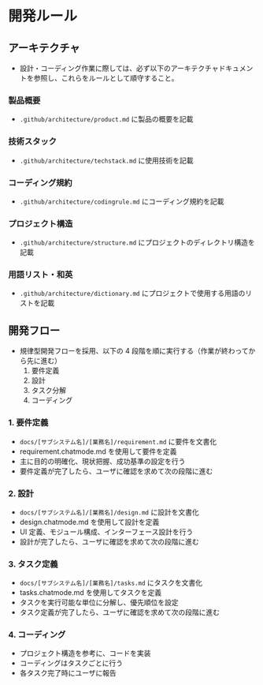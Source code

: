 # 開発ルール

## アーキテクチャ
- 設計・コーディング作業に際しては、必ず以下のアーキテクチャドキュメントを参照し、これらをルールとして順守すること。
### 製品概要
- `.github/architecture/product.md` に製品の概要を記載
### 技術スタック
- `.github/architecture/techstack.md` に使用技術を記載
### コーディング規約
- `.github/architecture/codingrule.md` にコーディング規約を記載
### プロジェクト構造
- `.github/architecture/structure.md` にプロジェクトのディレクトリ構造を記載
### 用語リスト・和英
- `.github/architecture/dictionary.md` にプロジェクトで使用する用語のリストを記載

## 開発フロー
- 規律型開発フローを採用、以下の 4 段階を順に実行する（作業が終わってから先に進む）
  1. 要件定義
  2. 設計
  3. タスク分解
  4. コーディング
### 1. 要件定義
- `docs/[サブシステム名]/[業務名]/requirement.md` に要件を文書化
- requirement.chatmode.md を使用して要件を定義
- 主に目的の明確化、現状把握、成功基準の設定を行う
- 要件定義が完了したら、ユーザに確認を求めて次の段階に進む
### 2. 設計
- `docs/[サブシステム名]/[業務名]/design.md` に設計を文書化
- design.chatmode.md を使用して設計を定義
- UI 定義、モジュール構成、インターフェース設計を行う
- 設計が完了したら、ユーザに確認を求めて次の段階に進む
### 3. タスク定義
- `docs/[サブシステム名]/[業務名]/tasks.md` にタスクを文書化
- tasks.chatmode.md を使用してタスクを定義
- タスクを実行可能な単位に分解し、優先順位を設定
- タスク定義が完了したら、ユーザに確認を求めて次の段階に進む
### 4. コーディング
- プロジェクト構造を参考に、コードを実装
- コーディングはタスクごとに行う
- 各タスク完了時にユーザに報告